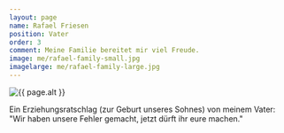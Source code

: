 ```yaml
---
layout: page
name: Rafael Friesen
position: Vater
order: 3
comment: Meine Familie bereitet mir viel Freude.
image: me/rafael-family-small.jpg
imagelarge: me/rafael-family-large.jpg
---
```

<img src="{{ site.url }}/assets/img/{{ page.imagelarge }}" alt="{{ page.alt }}">

Ein Erziehungsratschlag (zur Geburt unseres Sohnes) von meinem Vater: "Wir haben unsere Fehler gemacht, jetzt dürft ihr eure machen."
